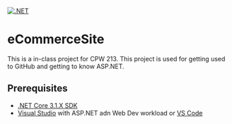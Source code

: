 [![.NET](https://github.com/Ammon-J/eCommerceSite/actions/workflows/dotnet.yml/badge.svg?branch=master)](https://github.com/Ammon-J/eCommerceSite/actions/workflows/dotnet.yml)

# eCommerceSite
This is a in-class project for CPW 213. This project is used for getting used to GitHub and getting to know ASP.NET.

## Prerequisites  
- [.NET Core 3.1.X SDK](https://docs.microsoft.com/en-us/dotnet/core/sdk)
- [Visual Studio](https://visualstudio.microsoft.com/) with ASP.NET adn Web Dev workload or [VS Code](https://code.visualstudio.com/Download)
